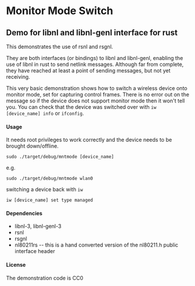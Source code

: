 # Monitor Mode Switch
## Demo for libnl and libnl-genl interface for rust

This demonstrates the use of rsnl and rsgnl.

They are both interfaces (or bindings) to libnl and libnl-genl, enabling the use of libnl in rust to send netlink messages. Although far from complete, they have reached at least a point of sending messages, but not yet receiving.

This very basic demonstration shows how to switch a wireless device onto monitor mode, set for capturing control frames. There is no error out on the message so if the device does not support monitor mode then it won't tell you. You can check that the device was switched over with `iw [device_name] info` or `ifconfig`.

#### Usage

It needs root privileges to work correctly and the device needs to be brought down/offline.

`sudo ./target/debug/mntmode [device_name]`

e.g.

`sudo ./target/debug/mntmode wlan0`

switching a device back with `iw`

`iw [device_name] set type managed`

#### Dependencies

* libnl-3, libnl-genl-3
* rsnl
* rsgnl
* nl80211rs -- this is a hand converted version of the nl80211.h public interface header

#### License

The demonstration code is CC0



